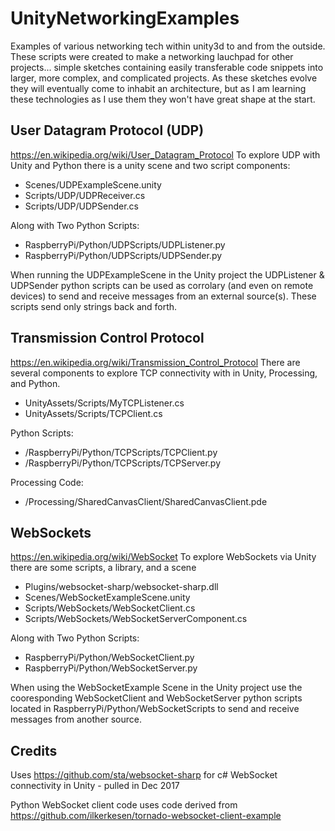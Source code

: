 # UnityNetworkingExamples
Examples of various networking tech within unity3d to and from the outside.  These scripts were created to make a networking lauchpad for other projects... simple sketches containing easily transferable code snippets into larger, more complex, and complicated projects.  As these sketches evolve they will eventually come to inhabit an architecture, but as I am learning these technologies as I use them they won't have great shape at the start.

## User Datagram Protocol (UDP)
https://en.wikipedia.org/wiki/User_Datagram_Protocol
To explore UDP with Unity and Python there is a unity scene and two script components:
 - Scenes/UDPExampleScene.unity
 - Scripts/UDP/UDPReceiver.cs
 - Scripts/UDP/UDPSender.cs

Along with Two Python Scripts:
 - RaspberryPi/Python/UDPScripts/UDPListener.py
 - RaspberryPi/Python/UDPScripts/UDPSender.py
 
When running the UDPExampleScene in the Unity project the UDPListener & UDPSender python scripts can be used as corrolary (and even on remote devices) to send and receive messages from an external source(s).
These scripts send only strings back and forth.

## Transmission Control Protocol
https://en.wikipedia.org/wiki/Transmission_Control_Protocol
There are several components to explore TCP connectivity with in Unity, Processing, and Python.
 - UnityAssets/Scripts/MyTCPListener.cs
 - UnityAssets/Scripts/TCPClient.cs
 
 Python Scripts:
 - /RaspberryPi/Python/TCPScripts/TCPClient.py 
 - /RaspberryPi/Python/TCPScripts/TCPServer.py 

 Processing Code:
 - /Processing/SharedCanvasClient/SharedCanvasClient.pde

## WebSockets
https://en.wikipedia.org/wiki/WebSocket
To explore WebSockets via Unity there are some scripts, a library, and a scene
- Plugins/websocket-sharp/websocket-sharp.dll
- Scenes/WebSocketExampleScene.unity
- Scripts/WebSockets/WebSocketClient.cs
- Scripts/WebSockets/WebSocketServerComponent.cs

Along with Two Python Scripts:
- RaspberryPi/Python/WebSocketClient.py
- RaspberryPi/Python/WebSocketServer.py

When using the WebSocketExample Scene in the Unity project use the cooresponding WebSocketClient and WebSocketServer python scripts located in RaspberryPi/Python/WebSocketScripts to send and receive messages from another source.

## Credits
Uses https://github.com/sta/websocket-sharp for c# WebSocket connectivity in Unity - pulled in Dec 2017

Python WebSocket client code uses code derived from https://github.com/ilkerkesen/tornado-websocket-client-example
